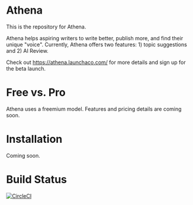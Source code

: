 # Athena
This is the repository for Athena. 

Athena helps aspiring writers to write better, publish more, and find their unique "voice". Currently, Athena offers two features: 1) topic suggestions and 2) AI Review. 

Check out https://athena.launchaco.com/ for more details and sign up for the beta launch.

# Free vs. Pro
Athena uses a freemium model. Features and pricing details are coming soon.

# Installation
Coming soon.

# Build Status
[![CircleCI](https://circleci.com/gh/ianxxiao/use-athena/tree/master.svg?style=svg)](https://circleci.com/gh/ianxxiao/use-athena/tree/master)
